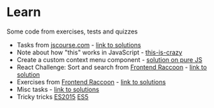 # Learn
Some code from exercises, tests and quizzes

* Tasks from [jscourse.com](http://jscourse.com/tasks/) - [link to solutions](/jscourse.com)
* Note about how "this" works in JavaScript - [this-is-crazy](/this-is-crazy)
* Create a custom context menu component - [solution on pure JS](/custom-context-menu)
* React Challenge: Sort and search from [Frontend Raccoon](http://jsraccoon.ru/react-challenge-sort-and-search) - [link to solution](https://github.com/re5pawn/react-challenge-sort-and-search)
* Exercises from [Frontend Raccoon](http://jsraccoon.ru/type/exercise) - [link to solutions](/jsraccoon)
* Misc tasks - [link to solutions](/misc)
* Tricky tricks [ES2015](/es2015-tricks) [ES5](/js-tricks)
